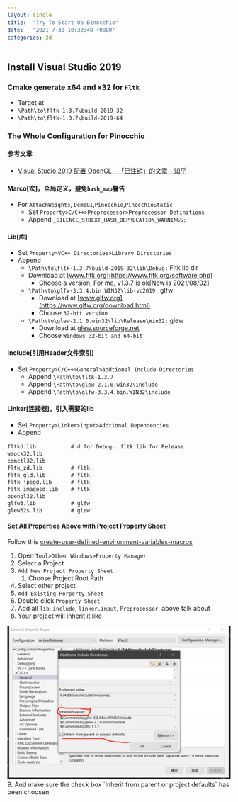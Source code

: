 ```yaml
---
layout: single
title:  "Try To Start Up Binocchio"
date:   "2021-7-30 10:32:48 +0800"
categories: 3d
---
```


## Install Visual Studio 2019

### Cmake generate x64 and x32 for `Fltk`

- Target at
- `\Path\to\fltk-1.3.7\build-2019-32`
- `\Path\to\fltk-1.3.7\build-2019-64`

### The Whole Configuration for Pinocchio

#### 参考文章

- [Visual Studio 2019 配置 OpenGL - 「已注销」的文章 - 知乎](
https://zhuanlan.zhihu.com/p/90857517)

#### Marco[宏]，全局定义，避免`hash_map`警告

- For `AttachWeights`, `DemoUI`,`Pinocchio`,`PinocchioStatic`
  - Set `Property>C/C++>Preprocessor>Preprocessor Definitions`
  - Append `_SILENCE_STDEXT_HASH_DEPRECATION_WARNINGS;`

#### Lib[库]

- Set `Property>VC++ Directories>Library Directories`
- Append
  - `\Path\to\fltk-1.3.7\build-2019-32\lib\Debug;` Fltk lib dir
  - Download at [www.fltk.org](https://www.fltk.org/software.php)
    - Choose a version, For me, v1.3.7 is ok[Now is 2021/08/02]
  - `\Path\to\glfw-3.3.4.bin.WIN32\lib-vc2019;` glfw
    - Download at [www.glfw.org](https://www.glfw.org/download.html)
    - Choose `32-bit version`
  - `\Path\to\glew-2.1.0.win32\lib\Release\Win32;` glew
    - Download at [glew.sourceforge.net](http://glew.sourceforge.net/)
    - Choose `Windows 32-bit and 64-bit`

#### Include[引用Header文件索引]

- Set `Property>C/C++>General>Addtional Include Directories`
  - Append `\Path\to\fltk-1.3.7`
  - Append `\Path\to\glew-2.1.0.win32\include`
  - Append `\Path\to\glfw-3.3.4.bin.WIN32\include`

#### Linker[连接器]，引入需要的lib

- Set `Property>Linker>input>Addtional Dependencies`
- Append

```vim
fltkd.lib           # d for Debug， fltk.lib for Release
wsock32.lib
comctl32.lib
fltk_zd.lib         # fltk
fltk_gld.lib        # fltk
fltk_jpegd.lib      # fltk
fltk_imagesd.lib    # fltk
opengl32.lib  
glfw3.lib           # glfw
glew32s.lib         # glew
```

#### Set All Properties Above with Project Property Sheet

Follow this [create-user-defined-environment-variables-macros](https://sites.google.com/site/pinyotae/Home/visual-studio-visual-c/create-user-defined-environment-variables-macros)

1. Open `Tool>Other Windows>Property Manager`
2. Select a Project
3. `Add New Project Property Sheet`
   1. Choose Project Root Path
4. Select other project
5. `Add Existing Porperty Sheet`
6. Double click `Property Sheet`
7. Add all `lib`, `include`, `linker.input`, `Preprocessor`, above talk about
8. Your project will inherit it like
<img src="https://raw.githubusercontent.com/FavorMylikes/hackmd-note/img/img20210802174054.png" alt="20210802174054">
9. And make sure the check box `Inherit from parent or project defaults` has been choosen.
